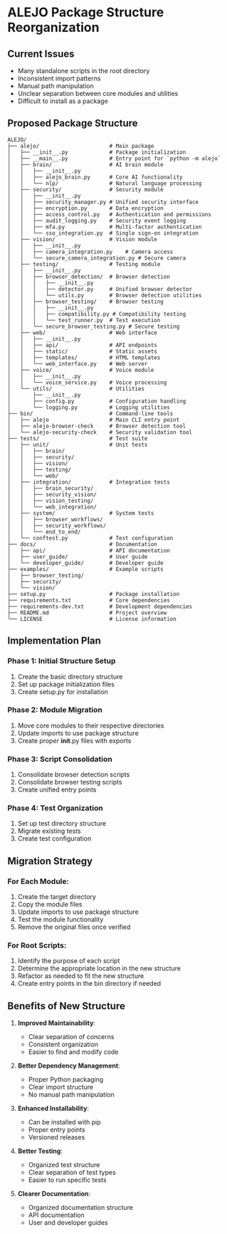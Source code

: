 # ALEJO Package Structure Reorganization

## Current Issues
- Many standalone scripts in the root directory
- Inconsistent import patterns
- Manual path manipulation
- Unclear separation between core modules and utilities
- Difficult to install as a package

## Proposed Package Structure

```
ALEJO/
├── alejo/                      # Main package
│   ├── __init__.py             # Package initialization
│   ├── __main__.py             # Entry point for `python -m alejo`
│   ├── brain/                  # AI brain module
│   │   ├── __init__.py
│   │   ├── alejo_brain.py      # Core AI functionality
│   │   └── nlp/                # Natural language processing
│   ├── security/               # Security module
│   │   ├── __init__.py
│   │   ├── security_manager.py # Unified security interface
│   │   ├── encryption.py       # Data encryption
│   │   ├── access_control.py   # Authentication and permissions
│   │   ├── audit_logging.py    # Security event logging
│   │   ├── mfa.py              # Multi-factor authentication
│   │   └── sso_integration.py  # Single sign-on integration
│   ├── vision/                 # Vision module
│   │   ├── __init__.py
│   │   ├── camera_integration.py    # Camera access
│   │   └── secure_camera_integration.py # Secure camera
│   ├── testing/                # Testing module
│   │   ├── __init__.py
│   │   ├── browser_detection/  # Browser detection
│   │   │   ├── __init__.py
│   │   │   ├── detector.py     # Unified browser detector
│   │   │   └── utils.py        # Browser detection utilities
│   │   ├── browser_testing/    # Browser testing
│   │   │   ├── __init__.py
│   │   │   ├── compatibility.py # Compatibility testing
│   │   │   └── test_runner.py  # Test execution
│   │   └── secure_browser_testing.py # Secure testing
│   ├── web/                    # Web interface
│   │   ├── __init__.py
│   │   ├── api/                # API endpoints
│   │   ├── static/             # Static assets
│   │   ├── templates/          # HTML templates
│   │   └── web_interface.py    # Web server
│   ├── voice/                  # Voice module
│   │   ├── __init__.py
│   │   └── voice_service.py    # Voice processing
│   └── utils/                  # Utilities
│       ├── __init__.py
│       ├── config.py           # Configuration handling
│       └── logging.py          # Logging utilities
├── bin/                        # Command-line tools
│   ├── alejo                   # Main CLI entry point
│   ├── alejo-browser-check     # Browser detection tool
│   └── alejo-security-check    # Security validation tool
├── tests/                      # Test suite
│   ├── unit/                   # Unit tests
│   │   ├── brain/
│   │   ├── security/
│   │   ├── vision/
│   │   ├── testing/
│   │   └── web/
│   ├── integration/            # Integration tests
│   │   ├── brain_security/
│   │   ├── security_vision/
│   │   ├── vision_testing/
│   │   └── web_integration/
│   ├── system/                 # System tests
│   │   ├── browser_workflows/
│   │   ├── security_workflows/
│   │   └── end_to_end/
│   └── conftest.py             # Test configuration
├── docs/                       # Documentation
│   ├── api/                    # API documentation
│   ├── user_guide/             # User guide
│   └── developer_guide/        # Developer guide
├── examples/                   # Example scripts
│   ├── browser_testing/
│   ├── security/
│   └── vision/
├── setup.py                    # Package installation
├── requirements.txt            # Core dependencies
├── requirements-dev.txt        # Development dependencies
├── README.md                   # Project overview
└── LICENSE                     # License information
```

## Implementation Plan

### Phase 1: Initial Structure Setup
1. Create the basic directory structure
2. Set up package initialization files
3. Create setup.py for installation

### Phase 2: Module Migration
1. Move core modules to their respective directories
2. Update imports to use package structure
3. Create proper __init__.py files with exports

### Phase 3: Script Consolidation
1. Consolidate browser detection scripts
2. Consolidate browser testing scripts
3. Create unified entry points

### Phase 4: Test Organization
1. Set up test directory structure
2. Migrate existing tests
3. Create test configuration

## Migration Strategy

### For Each Module:
1. Create the target directory
2. Copy the module files
3. Update imports to use package structure
4. Test the module functionality
5. Remove the original files once verified

### For Root Scripts:
1. Identify the purpose of each script
2. Determine the appropriate location in the new structure
3. Refactor as needed to fit the new structure
4. Create entry points in the bin directory if needed

## Benefits of New Structure

1. **Improved Maintainability**:
   - Clear separation of concerns
   - Consistent organization
   - Easier to find and modify code

2. **Better Dependency Management**:
   - Proper Python packaging
   - Clear import structure
   - No manual path manipulation

3. **Enhanced Installability**:
   - Can be installed with pip
   - Proper entry points
   - Versioned releases

4. **Better Testing**:
   - Organized test structure
   - Clear separation of test types
   - Easier to run specific tests

5. **Clearer Documentation**:
   - Organized documentation structure
   - API documentation
   - User and developer guides
